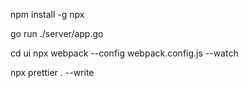 npm install -g npx

go run ./server/app.go

cd ui
npx webpack --config webpack.config.js --watch

npx prettier . --write